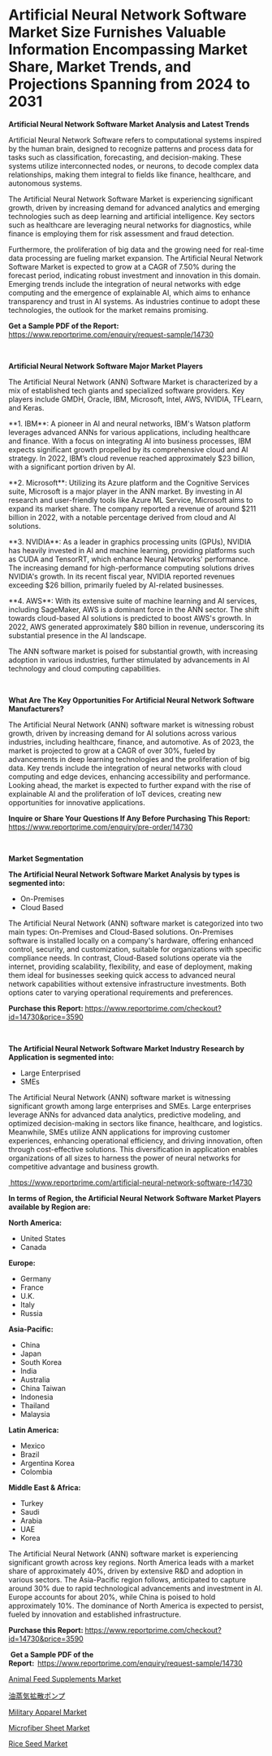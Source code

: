 <p><h1>Artificial Neural Network Software Market Size Furnishes Valuable Information Encompassing Market Share, Market Trends, and Projections Spanning from 2024 to 2031</h1></p><p><strong>Artificial Neural Network Software Market Analysis and Latest Trends</strong></p>
<p><p>Artificial Neural Network Software refers to computational systems inspired by the human brain, designed to recognize patterns and process data for tasks such as classification, forecasting, and decision-making. These systems utilize interconnected nodes, or neurons, to decode complex data relationships, making them integral to fields like finance, healthcare, and autonomous systems.</p><p>The Artificial Neural Network Software Market is experiencing significant growth, driven by increasing demand for advanced analytics and emerging technologies such as deep learning and artificial intelligence. Key sectors such as healthcare are leveraging neural networks for diagnostics, while finance is employing them for risk assessment and fraud detection.</p><p>Furthermore, the proliferation of big data and the growing need for real-time data processing are fueling market expansion. The Artificial Neural Network Software Market is expected to grow at a CAGR of 7.50% during the forecast period, indicating robust investment and innovation in this domain. Emerging trends include the integration of neural networks with edge computing and the emergence of explainable AI, which aims to enhance transparency and trust in AI systems. As industries continue to adopt these technologies, the outlook for the market remains promising.</p></p>
<p><strong>Get a Sample PDF of the Report:&nbsp;</strong> <a href="https://www.reportprime.com/enquiry/request-sample/14730">https://www.reportprime.com/enquiry/request-sample/14730</a></p>
<p>&nbsp;</p>
<p><strong>Artificial Neural Network Software Major Market Players</strong></p>
<p><p>The Artificial Neural Network (ANN) Software Market is characterized by a mix of established tech giants and specialized software providers. Key players include GMDH, Oracle, IBM, Microsoft, Intel, AWS, NVIDIA, TFLearn, and Keras.</p><p>**1. IBM**: A pioneer in AI and neural networks, IBM's Watson platform leverages advanced ANNs for various applications, including healthcare and finance. With a focus on integrating AI into business processes, IBM expects significant growth propelled by its comprehensive cloud and AI strategy. In 2022, IBM’s cloud revenue reached approximately $23 billion, with a significant portion driven by AI.</p><p>**2. Microsoft**: Utilizing its Azure platform and the Cognitive Services suite, Microsoft is a major player in the ANN market. By investing in AI research and user-friendly tools like Azure ML Service, Microsoft aims to expand its market share. The company reported a revenue of around $211 billion in 2022, with a notable percentage derived from cloud and AI solutions.</p><p>**3. NVIDIA**: As a leader in graphics processing units (GPUs), NVIDIA has heavily invested in AI and machine learning, providing platforms such as CUDA and TensorRT, which enhance Neural Networks' performance. The increasing demand for high-performance computing solutions drives NVIDIA's growth. In its recent fiscal year, NVIDIA reported revenues exceeding $26 billion, primarily fueled by AI-related businesses.</p><p>**4. AWS**: With its extensive suite of machine learning and AI services, including SageMaker, AWS is a dominant force in the ANN sector. The shift towards cloud-based AI solutions is predicted to boost AWS's growth. In 2022, AWS generated approximately $80 billion in revenue, underscoring its substantial presence in the AI landscape.</p><p>The ANN software market is poised for substantial growth, with increasing adoption in various industries, further stimulated by advancements in AI technology and cloud computing capabilities.</p></p>
<p>&nbsp;</p>
<p><strong>What Are The Key Opportunities For Artificial Neural Network Software Manufacturers?</strong></p>
<p><p>The Artificial Neural Network (ANN) software market is witnessing robust growth, driven by increasing demand for AI solutions across various industries, including healthcare, finance, and automotive. As of 2023, the market is projected to grow at a CAGR of over 30%, fueled by advancements in deep learning technologies and the proliferation of big data. Key trends include the integration of neural networks with cloud computing and edge devices, enhancing accessibility and performance. Looking ahead, the market is expected to further expand with the rise of explainable AI and the proliferation of IoT devices, creating new opportunities for innovative applications.</p></p>
<p><strong>Inquire or Share Your Questions If Any Before Purchasing This Report:</strong> <a href="https://www.reportprime.com/enquiry/pre-order/14730">https://www.reportprime.com/enquiry/pre-order/14730</a></p>
<p>&nbsp;</p>
<p><strong>Market Segmentation</strong></p>
<p><strong>The Artificial Neural Network Software Market Analysis by types is segmented into:</strong></p>
<p><ul><li>On-Premises</li><li>Cloud Based</li></ul></p>
<p><p>The Artificial Neural Network (ANN) software market is categorized into two main types: On-Premises and Cloud-Based solutions. On-Premises software is installed locally on a company's hardware, offering enhanced control, security, and customization, suitable for organizations with specific compliance needs. In contrast, Cloud-Based solutions operate via the internet, providing scalability, flexibility, and ease of deployment, making them ideal for businesses seeking quick access to advanced neural network capabilities without extensive infrastructure investments. Both options cater to varying operational requirements and preferences.</p></p>
<p><strong>Purchase this Report:&nbsp;</strong><a href="https://www.reportprime.com/checkout?id=14730&price=3590">https://www.reportprime.com/checkout?id=14730&price=3590</a></p>
<p>&nbsp;</p>
<p><strong>The Artificial Neural Network Software Market Industry Research by Application is segmented into:</strong></p>
<p><ul><li>Large Enterprised</li><li>SMEs</li></ul></p>
<p><p>The Artificial Neural Network (ANN) software market is witnessing significant growth among large enterprises and SMEs. Large enterprises leverage ANNs for advanced data analytics, predictive modeling, and optimized decision-making in sectors like finance, healthcare, and logistics. Meanwhile, SMEs utilize ANN applications for improving customer experiences, enhancing operational efficiency, and driving innovation, often through cost-effective solutions. This diversification in application enables organizations of all sizes to harness the power of neural networks for competitive advantage and business growth.</p></p>
<p><a href="https://www.reportprime.com/artificial-neural-network-software-r14730">&nbsp;https://www.reportprime.com/artificial-neural-network-software-r14730</a></p>
<p><strong>In terms of Region, the Artificial Neural Network Software Market Players available by Region are:</strong></p>
<p>
    <p> <strong> North America: </strong>
        <ul>
            <li>United States</li>
            <li>Canada</li>
        </ul>
        </p> 
    <p> <strong> Europe: </strong>
        <ul>
            <li>Germany</li>
            <li>France</li>
            <li>U.K.</li>
            <li>Italy</li>
            <li>Russia</li>
        </ul>
        </p> 
    <p> <strong> Asia-Pacific: </strong>
        <ul>
            <li>China</li>
            <li>Japan</li>
            <li>South Korea</li>
            <li>India</li>
            <li>Australia</li>
            <li>China Taiwan</li>
            <li>Indonesia</li>
            <li>Thailand</li>
            <li>Malaysia</li>
        </ul>
        </p> 
    <p> <strong> Latin America: </strong>
        <ul>
            <li>Mexico</li>
            <li>Brazil</li>
            <li>Argentina Korea</li>
            <li>Colombia</li>
        </ul>
        </p> 
    <p> <strong> Middle East & Africa: </strong>
        <ul>
            <li>Turkey</li>
            <li>Saudi</li>
            <li>Arabia</li>
            <li>UAE</li>
            <li>Korea</li>
        </ul>
    </p>
    </p>
<p><p>The Artificial Neural Network (ANN) software market is experiencing significant growth across key regions. North America leads with a market share of approximately 40%, driven by extensive R&D and adoption in various sectors. The Asia-Pacific region follows, anticipated to capture around 30% due to rapid technological advancements and investment in AI. Europe accounts for about 20%, while China is poised to hold approximately 10%. The dominance of North America is expected to persist, fueled by innovation and established infrastructure.</p></p>
<p><strong>Purchase this Report: </strong><a href="https://www.reportprime.com/checkout?id=14730&price=3590">https://www.reportprime.com/checkout?id=14730&price=3590</a></p>
<p>&nbsp;<strong>Get a Sample PDF of the Report:&nbsp;&nbsp;</strong><a href="https://www.reportprime.com/enquiry/request-sample/14730">https://www.reportprime.com/enquiry/request-sample/14730</a></p>
<p><strong></strong></p>
<p><p><a href="https://issuu.com/reportprime-2/docs/animal-feed-supplements-market-size_da6f7bd81c1a15">Animal Feed Supplements Market</a></p><p><a href="https://medium.com/@claudekluttzyvh/oil-vapour-diffusion-pumps-market-%E3%81%AF-%E3%82%B3%E3%82%B9%E3%83%88%E7%AE%A1%E7%90%86%E3%81%A8%E5%8A%B9%E7%8E%87%E5%90%91%E4%B8%8A%E3%82%92%E5%84%AA%E5%85%88%E3%81%97%E3%81%BE%E3%81%99-%E3%81%95%E3%82%89%E3%81%AB-%E5%A0%B1%E5%91%8A%E6%9B%B8%E3%81%AF%E5%B8%82%E5%A0%B4%E3%81%AE%E9%9C%80%E8%A6%81%E9%9D%A2%E3%81%A8%E4%BE%9B%E7%B5%A6%E9%9D%A2%E3%81%AE%E4%B8%A1%E6%96%B9%E3%82%92%E3%82%AB%E3%83%90%E3%83%BC%E3%81%97%E3%81%A6%E3%81%84%E3%81%BE%E3%81%99-oil-vapour-7c8efb2e2b11">油蒸気拡散ポンプ</a></p><p><a href="https://medium.com/@tracey.skinner9085/the-military-apparel-market-has-experienced-impressive-growth-in-recent-years-expanding-its-41be29430a57">Military Apparel Market</a></p><p><a href="https://medium.com/@tracey.skinner9085/what-is-microfiber-sheet-market-ba31023b2307">Microfiber Sheet Market</a></p><p><a href="https://issuu.com/reportprime-2/docs/rice-seed-market-size-2030.pptx_dc38d7300e4457">Rice Seed Market</a></p></p>